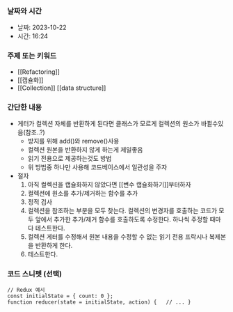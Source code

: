 ### 날짜와 시간

- 날짜: 2023-10-22
- 시간: 16:24

### 주제 또는 키워드
- [[Refactoring]]
- [[캡슐화]]
- [[Collection]] [[data structure]]
### 간단한 내용
- 게터가 컬렉션 자체를 반환하게 된다면 클래스가 모르게 컬렉션의 원소가 바뀔수있음(참조..?)
	- 방지를 위해 add()와 remove()사용
	- 컬렉션 원본을 반환하지 않게 하는게 제일좋음
	- 읽기 전용으로 제공하는것도 방법
	- 위 방법중 하나만 사용해 코드베이스에서 일관성을 주자
- 절자
	1. 아직 컬렉션을 캡슐화하지 않았다면 [[변수 캡슐화하기]]부터하자
	2. 컬렉션에 원소를 추가/제거하는 함수를 추가
	3. 정적 검사
	4. 컬렉션을 참조하는 부분을 모두 찾는다. 컬렉션의 변경자를 호출하는 코드가 모두 앞에서 추가한 추가/제거 함수를 호출하도록 수정한다. 하나씩 주정할 때마다 테스트한다.
	5. 컬렉션 게터를 수정해서 원본 내용을 수정할 수 없는 읽기 전용 프락시나 복제본을 반환하게 한다.
	6. 테스트한다.

### 코드 스니펫 (선택)

```
// Redux 예시 
const initialState = { count: 0 };
function reducer(state = initialState, action) {   // ... }
```
